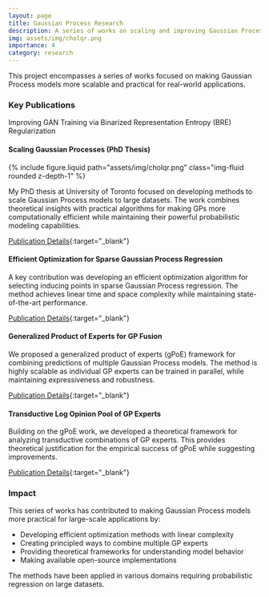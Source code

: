 ```yaml
---
layout: page
title: Gaussian Process Research
description: A series of works on scaling and improving Gaussian Process models
img: assets/img/cholqr.png
importance: 4
category: research
---
```


This project encompasses a series of works focused on making Gaussian Process models more scalable and practical for real-world applications.

### Key Publications
Improving GAN Training via Binarized Representation Entropy (BRE) Regularization

#### Scaling Gaussian Processes (PhD Thesis)
<div class="row mt-3">
    <div class="col-sm-6 mx-auto mt-3 mt-md-0">
        {% include figure.liquid path="assets/img/cholqr.png" class="img-fluid rounded z-depth-1" %}
    </div>
</div>

My PhD thesis at University of Toronto focused on developing methods to scale Gaussian Process models to large datasets. The work combines theoretical insights with practical algorithms for making GPs more computationally efficient while maintaining their powerful probabilistic modeling capabilities.

[Publication Details](/publications/#cao_yanshuai_gp_thesis){:target="_blank"}

#### Efficient Optimization for Sparse Gaussian Process Regression
A key contribution was developing an efficient optimization algorithm for selecting inducing points in sparse Gaussian Process regression. The method achieves linear time and space complexity while maintaining state-of-the-art performance.

[Publication Details](/publications/#tpami15_caoy){:target="_blank"}

#### Generalized Product of Experts for GP Fusion
We proposed a generalized product of experts (gPoE) framework for combining predictions of multiple Gaussian Process models. The method is highly scalable as individual GP experts can be trained in parallel, while maintaining expressiveness and robustness.

[Publication Details](/publications/#cao2014generalized){:target="_blank"}

#### Transductive Log Opinion Pool of GP Experts
Building on the gPoE work, we developed a theoretical framework for analyzing transductive combinations of GP experts. This provides theoretical justification for the empirical success of gPoE while suggesting improvements.

[Publication Details](/publications/#cao2015transductive){:target="_blank"}

### Impact

This series of works has contributed to making Gaussian Process models more practical for large-scale applications by:
- Developing efficient optimization methods with linear complexity
- Creating principled ways to combine multiple GP experts
- Providing theoretical frameworks for understanding model behavior
- Making available open-source implementations

The methods have been applied in various domains requiring probabilistic regression on large datasets.